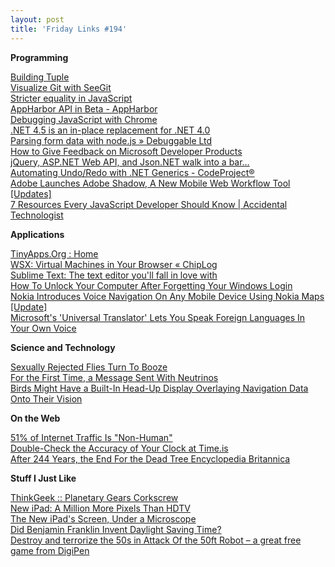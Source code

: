 ```yaml
---
layout: post
title: 'Friday Links #194'
---
```

**Programming**

[Building Tuple](http://msdn.microsoft.com/en-us/magazine/dd942829.aspx)   
[Visualize Git with SeeGit](http://haacked.com/archive/2012/03/15/visualize-git-with-seegit.aspx)   
[Stricter equality in JavaScript](http://www.2ality.com/2012/03/stricter-equality.html)   
[AppHarbor API in Beta - AppHarbor](http://blog.appharbor.com/2012/03/14/appharbor-api-beta)   
[Debugging JavaScript with Chrome](http://odetocode.com/Blogs/scott/archive/2012/03/13/debugging-javascript-with-chrome.aspx)   
[.NET 4.5 is an in-place replacement for .NET 4.0](http://www.west-wind.com/weblog/posts/2012/Mar/13/NET-45-is-an-inplace-replacement-for-NET-40)   
[Parsing form data with node.js » Debuggable Ltd](http://www.debuggable.com/posts/parsing-a-form-in-node-js-1:4b0bff13-4244-4ebc-8455-4975cbdd56cb)   
[How to Give Feedback on Microsoft Developer Products](http://ardalis.com/how-to-give-feedback-on-microsoft-developer-products)   
[jQuery, ASP.NET Web API, and Json.NET walk into a bar…](http://encosia.com/jquery-asp-net-web-api-and-json-net-walk-into-a-bar/)   
[Automating Undo/Redo with .NET Generics - CodeProject®](http://www.codeproject.com/Articles/19550/Automating-Undo-Redo-with-NET-Generics)   
[Adobe Launches Adobe Shadow, A New Mobile Web Workflow Tool [Updates]](http://www.makeuseof.com/tag/adobe-launches-adobe-shadow-mobile-web-workflow-tool-updates/)   
[7 Resources Every JavaScript Developer Should Know | Accidental Technologist](http://accidentaltechnologist.com/javascript/7-resources-every-javascript-developer-should-know/)

**Applications**

[TinyApps.Org : Home](http://tinyapps.org/)   
[WSX: Virtual Machines in Your Browser « ChipLog](http://blog.chipx86.com/2012/03/13/wsx-virtual-machines-in-your-browser/)   
[Sublime Text: The text editor you'll fall in love with](http://www.sublimetext.com/)   
[How To Unlock Your Computer After Forgetting Your Windows Login](http://www.makeuseof.com/tag/how-to-unlock-your-computer-after-forgetting-your-windows-login/)   
[Nokia Introduces Voice Navigation On Any Mobile Device Using Nokia Maps [Update]](http://www.makeuseof.com/tag/nokia-introduces-voice-navigation-mobile-device-nokia-maps-updates/)   
[Microsoft's 'Universal Translator' Lets You Speak Foreign Languages In Your Own Voice](http://www.popsci.com/technology/article/2012-03/microsofts-universal-translator-converts-speech-while-preserving-accent-and-timbre)

**Science and Technology**

[Sexually Rejected Flies Turn To Booze](http://science.slashdot.org/story/12/03/15/2211244/sexually-rejected-flies-turn-to-booze)   
[For the First Time, a Message Sent With Neutrinos](http://www.popsci.com/science/article/2012-03/first-time-neutrinos-send-message-through-bedrock)   
[Birds Might Have a Built-In Head-Up Display Overlaying Navigation Data Onto Their Vision](http://www.popsci.com/science/article/2012-03/birds-might-have-built-heads-display-overlaying-navigation-data-their-vision)

**On the Web**

[51% of Internet Traffic Is "Non-Human"](http://tech.slashdot.org/story/12/03/15/0056253/51-of-internet-traffic-is-non-human)   
[Double-Check the Accuracy of Your Clock at Time.is](http://lifehacker.com/5892542/double+check-the-accuracy-of-your-clock-at-timeis)   
[After 244 Years, the End For the Dead Tree Encyclopedia Britannica](http://news.slashdot.org/story/12/03/13/2255247/after-244-years-the-end-for-the-dead-tree-encyclopedia-britannica)

**Stuff I Just Like**

[ThinkGeek :: Planetary Gears Corkscrew](https://www.thinkgeek.com/homeoffice/kitchen/ebe4/)   
[New iPad: A Million More Pixels Than HDTV](http://allthingsd.com/20120314/new-ipad-a-million-more-pixels-than-hdtv/)   
[The New iPad's Screen, Under a Microscope](http://www.popsci.com/gadgets/article/2012-03/new-ipads-screen-under-microscope)   
[Did Benjamin Franklin Invent Daylight Saving Time?](http://news.slashdot.org/story/12/03/11/216238/did-benjamin-franklin-invent-daylight-saving-time)   
[Destroy and terrorize the 50s in Attack Of the 50ft Robot – a great free game from DigiPen](http://www.freewaregenius.com/2012/03/09/destroy-and-terrorize-the-50s-in-attack-of-the-50ft-robot-a-great-free-game-from-digipen/)
